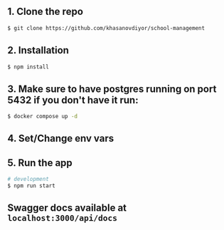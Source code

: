 ## 1. Clone the repo

```bash
$ git clone https://github.com/khasanovdiyor/school-management
```

## 2. Installation

```bash
$ npm install
```

## 3. Make sure to have postgres running on port 5432 if you don't have it run:

```bash
$ docker compose up -d
```

## 4. Set/Change env vars

## 5. Run the app

```bash
# development
$ npm run start
```

## Swagger docs available at `localhost:3000/api/docs`
